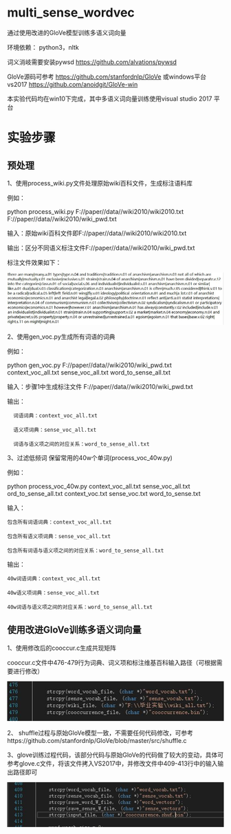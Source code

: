 # multi_sense_wordvec
通过使用改进的GloVe模型训练多语义词向量

环境依赖：
python3，nltk

词义消岐需要安装pywsd https://github.com/alvations/pywsd

GloVe源码可参考 https://github.com/stanfordnlp/GloVe 或windows平台 vs2017 https://github.com/anoidgit/GloVe-win 

本实验代码均在win10下完成，其中多语义词向量训练使用visual studio 2017 平台

# 实验步骤
## 预处理
1、使用process_wiki.py文件处理原始wiki百科文件，生成标注语料库

  例如：
  
  python process_wiki.py F://paper//data//wiki2010/wiki2010.txt  F://paper//data//wiki2010/wiki_pwd.txt
  
  输入：原始wiki百科文件即F://paper//data//wiki2010/wiki2010.txt
  
  输出：区分不同语义标注文件F://paper//data//wiki2010/wiki_pwd.txt 
  
  标注文件效果如下：
  
  ![Image text](https://github.com/reason519/multi_sense_wordvec/blob/master/img/%E5%8E%9F%E5%A7%8B%E6%96%87%E6%9C%AC%E8%AF%8D%E4%B9%89%E6%B6%88%E5%B2%90%E7%BB%93%E6%9E%9C%E7%A4%BA%E4%BE%8B.JPG)
  
2、使用gen_voc.py生成所有词语的词典

  例如：
  
  python gen_voc.py F://paper//data//wiki2010/wiki_pwd.txt context_voc_all.txt  sense_voc_all.txt  word_to_sense_all.txt
  
  输入：步骤1中生成标注文件 F://paper//data//wiki2010/wiki_pwd.txt
  
  输出：
  
      词语词典：context_voc_all.txt
      
      语义项词典：sense_voc_all.txt
      
      词语与语义项之间的对应关系：word_to_sense_all.txt
      
3、过滤低频词 保留常用的40w个单词(process_voc_40w.py)

例如：

python process_voc_40w.py context_voc_all.txt sense_voc_all.txt ord_to_sense_all.txt context_voc.txt sense_voc.txt word_to_sense.txt

输入：

    包含所有词语词典：context_voc_all.txt
    
    包含所有语义项词典：sense_voc_all.txt
    
    包含所有词语与语义项之间的对应关系：word_to_sense_all.txt
    
输出：

    40w词语词典：context_voc_all.txt
    
    40w语义项词典：sense_voc_all.txt
    
    40w词语与语义项之间的对应关系：word_to_sense_all.txt
    
## 使用改进GloVe训练多语义词向量

1、使用修改后的cooccur.c生成共现矩阵
   
   cooccur.c文件中476-479行为词典、词义项和标注维基百科输入路径（可根据需要进行修改）
   
   ![Image text](https://github.com/reason519/multi_sense_wordvec/blob/master/img/cooccur%E8%BE%93%E5%85%A5%E4%BB%A3%E7%A0%81%E4%BD%8D%E7%BD%AE.JPG)
   
2、 shuffle过程与原始GloVe模型一致，不需要任何代码修改，可参考https://github.com/stanfordnlp/GloVe/blob/master/src/shuffle.c

3、glove训练过程代码，该部分代码与原始GloVe的代码做了较大的变动，具体可参考glove.c文件，将该文件拷入VS2017中，并修改文件中409-413行中的输入输出路径即可

![Image text](https://github.com/reason519/multi_sense_wordvec/blob/master/img/glove%E4%BF%AE%E6%94%B9%E4%BB%A3%E7%A0%81%E8%BE%93%E5%85%A5%E4%BD%8D%E7%BD%AE.JPG)


